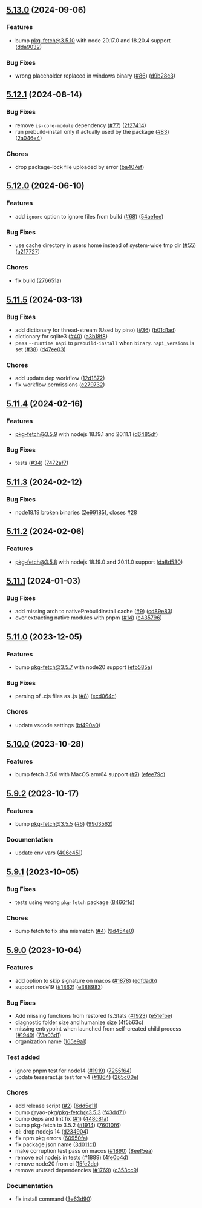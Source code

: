 ## [5.13.0](https://github.com/yao-pkg/pkg/compare/v5.12.1...v5.13.0) (2024-09-06)

### Features

- bump pkg-fetch@3.5.10 with node 20.17.0 and 18.20.4 support ([dda9032](https://github.com/yao-pkg/pkg/commit/dda90320fc05d9caf95124890915b1ff684685fb))

### Bug Fixes

- wrong placeholder replaced in windows binary ([#86](https://github.com/yao-pkg/pkg/issues/86)) ([d9b28c3](https://github.com/yao-pkg/pkg/commit/d9b28c391bc7d94df2b95074b98ee43681c67b5a))

## [5.12.1](https://github.com/yao-pkg/pkg/compare/v5.12.0...v5.12.1) (2024-08-14)

### Bug Fixes

- remove `is-core-module` dependency ([#77](https://github.com/yao-pkg/pkg/issues/77)) ([2f27414](https://github.com/yao-pkg/pkg/commit/2f27414d5dfa3e375118cac14932ab0d2ece92d7))
- run prebuild-install only if actually used by the package ([#83](https://github.com/yao-pkg/pkg/issues/83)) ([2a046e4](https://github.com/yao-pkg/pkg/commit/2a046e4be321e1c564744a161ec65b213baaa6ae))

### Chores

- drop package-lock file uploaded by error ([ba407ef](https://github.com/yao-pkg/pkg/commit/ba407efef1d2e611d4c192b93295dcaa023fea79))

## [5.12.0](https://github.com/yao-pkg/pkg/compare/v5.11.5...v5.12.0) (2024-06-10)

### Features

- add `ignore` option to ignore files from build ([#68](https://github.com/yao-pkg/pkg/issues/68)) ([54ae1ee](https://github.com/yao-pkg/pkg/commit/54ae1eea4a7f227d7a7246c5c3d43cf4b025c921))

### Bug Fixes

- use cache directory in users home instead of system-wide tmp dir ([#55](https://github.com/yao-pkg/pkg/issues/55)) ([a217727](https://github.com/yao-pkg/pkg/commit/a217727d71ba2490c0988077011595fe54d26711))

### Chores

- fix build ([276651a](https://github.com/yao-pkg/pkg/commit/276651aaa38451c4ba67ea2e46c9bdea6547ee2d))

## [5.11.5](https://github.com/yao-pkg/pkg/compare/v5.11.4...v5.11.5) (2024-03-13)

### Bug Fixes

- add dictionary for thread-stream (Used by pino) ([#36](https://github.com/yao-pkg/pkg/issues/36)) ([b01d1ad](https://github.com/yao-pkg/pkg/commit/b01d1ad44cc1dc6a1f91c2d371e63ea20e49cbc6))
- dictionary for sqlite3 ([#40](https://github.com/yao-pkg/pkg/issues/40)) ([a3b18f8](https://github.com/yao-pkg/pkg/commit/a3b18f86968670a8f9978e7270ef89c2e7dabed1))
- pass `--runtime napi` to `prebuild-install` when `binary.napi_versions` is set ([#38](https://github.com/yao-pkg/pkg/issues/38)) ([d47ee03](https://github.com/yao-pkg/pkg/commit/d47ee03f0ae58e53263e0fc8feae27748db4aab9))

### Chores

- add update dep workflow ([12d1872](https://github.com/yao-pkg/pkg/commit/12d18724461cc6d44fac792d164db26c033723bf))
- fix workflow permissions ([c279732](https://github.com/yao-pkg/pkg/commit/c2797325e2e49d0cab3bf3e20e9f6171f76fd3e6))

## [5.11.4](https://github.com/yao-pkg/pkg/compare/v5.11.3...v5.11.4) (2024-02-16)

### Features

- pkg-fetch@3.5.9 with nodejs 18.19.1 and 20.11.1 ([d6485df](https://github.com/yao-pkg/pkg/commit/d6485df9a0b065be450600785d3a5d52108fddb6))

### Bug Fixes

- tests ([#34](https://github.com/yao-pkg/pkg/issues/34)) ([7472af7](https://github.com/yao-pkg/pkg/commit/7472af714d1766f6a4f62cfdfe038d3291b5cd72))

## [5.11.3](https://github.com/yao-pkg/pkg/compare/v5.11.2...v5.11.3) (2024-02-12)

### Bug Fixes

- node18.19 broken binaries ([2e99185](https://github.com/yao-pkg/pkg/commit/2e99185317bbd6278fadeb9cca4741303c6fbfe0)), closes [#28](https://github.com/yao-pkg/pkg/issues/28)

## [5.11.2](https://github.com/yao-pkg/pkg/compare/v5.11.1...v5.11.2) (2024-02-06)

### Features

- pkg-fetch@3.5.8 with nodejs 18.19.0 and 20.11.0 support ([da8d530](https://github.com/yao-pkg/pkg/commit/da8d530b85891e18e95df5a93f87c33c2e8246a4))

## [5.11.1](https://github.com/yao-pkg/pkg/compare/v5.11.0...v5.11.1) (2024-01-03)

### Bug Fixes

- add missing arch to nativePrebuildInstall cache ([#9](https://github.com/yao-pkg/pkg/issues/9)) ([cd89e83](https://github.com/yao-pkg/pkg/commit/cd89e83586c301a2a31ff510023ee2667a1aae07))
- over extracting native modules with pnpm ([#14](https://github.com/yao-pkg/pkg/issues/14)) ([e435796](https://github.com/yao-pkg/pkg/commit/e43579620f3278fae1ac00b8db024912ca61a4c1))

## [5.11.0](https://github.com/yao-pkg/pkg/compare/v5.10.0...v5.11.0) (2023-12-05)

### Features

- bump pkg-fetch@3.5.7 with node20 support ([efb585a](https://github.com/yao-pkg/pkg/commit/efb585a6cdd4cc2595e897ca9561997e3552a40e))

### Bug Fixes

- parsing of .cjs files as .js ([#8](https://github.com/yao-pkg/pkg/issues/8)) ([ecd064c](https://github.com/yao-pkg/pkg/commit/ecd064c9ddb15e69c44f09c7a8928d54c95c22f6))

### Chores

- update vscode settings ([bf490a0](https://github.com/yao-pkg/pkg/commit/bf490a08907d0d075548d0feb06135a750c2a365))

## [5.10.0](https://github.com/yao-pkg/pkg/compare/v5.9.2...v5.10.0) (2023-10-28)

### Features

- bump fetch 3.5.6 with MacOS arm64 support ([#7](https://github.com/yao-pkg/pkg/issues/7)) ([efee79c](https://github.com/yao-pkg/pkg/commit/efee79c6a67418dcdc4874b8851acd1d5d956391))

## [5.9.2](https://github.com/yao-pkg/pkg/compare/v5.9.1...v5.9.2) (2023-10-17)

### Features

- bump pkg-fetch@3.5.5 ([#6](https://github.com/yao-pkg/pkg/issues/6)) ([99d3562](https://github.com/yao-pkg/pkg/commit/99d35621f006f06bc595672752b5b5a521b979a0))

### Documentation

- update env vars ([406c451](https://github.com/yao-pkg/pkg/commit/406c451c325df42334870c3e70db46d8db333d0d))

## [5.9.1](https://github.com/yao-pkg/pkg/compare/v5.9.0...v5.9.1) (2023-10-05)

### Bug Fixes

- tests using wrong `pkg-fetch` package ([8466f1d](https://github.com/yao-pkg/pkg/commit/8466f1d32eac15206c88f6c58d80e8179c0a68d5))

### Chores

- bump fetch to fix sha mismatch ([#4](https://github.com/yao-pkg/pkg/issues/4)) ([9d454e0](https://github.com/yao-pkg/pkg/commit/9d454e0078830b6b5e9fa3c118ba5f79f9d52e77))

## [5.9.0](https://github.com/yao-pkg/pkg/compare/v5.8.1...v5.9.0) (2023-10-04)

### Features

- add option to skip signature on macos ([#1878](https://github.com/yao-pkg/pkg/issues/1878)) ([edfdadb](https://github.com/yao-pkg/pkg/commit/edfdadbca6ddd9526dedcc81bd876d408aae825f))
- support node19 ([#1862](https://github.com/yao-pkg/pkg/issues/1862)) ([e388983](https://github.com/yao-pkg/pkg/commit/e38898355817df7af322c05a74b7d536a660bc12))

### Bug Fixes

- Add missing functions from restored fs.Stats ([#1923](https://github.com/yao-pkg/pkg/issues/1923)) ([e51efbe](https://github.com/yao-pkg/pkg/commit/e51efbe14ffd6d649420419cbd835146d1a7a612))
- diagnostic folder size and humanize size ([4f5b63c](https://github.com/yao-pkg/pkg/commit/4f5b63ca9ce9712da21348175cce54ae0322e254))
- missing entrypoint when launched from self-created child process ([#1949](https://github.com/yao-pkg/pkg/issues/1949)) ([73a03d1](https://github.com/yao-pkg/pkg/commit/73a03d1c27d879ff82a6d7b58c5f08c1da8a6a6b))
- organization name ([165e9a1](https://github.com/yao-pkg/pkg/commit/165e9a1c3e1c3cf9f26e61b8975c28cc4b919b38))

### Test added

- ignore pnpm test for node14 ([#1919](https://github.com/yao-pkg/pkg/issues/1919)) ([7255f64](https://github.com/yao-pkg/pkg/commit/7255f6470484774459e84375411e0d95b1711f4e))
- update tesseract.js test for v4 ([#1864](https://github.com/yao-pkg/pkg/issues/1864)) ([265c00e](https://github.com/yao-pkg/pkg/commit/265c00e435d139c3d6d0cc50de60209ca7b1c9f9))

### Chores

- add release script ([#2](https://github.com/yao-pkg/pkg/issues/2)) ([6dd5e11](https://github.com/yao-pkg/pkg/commit/6dd5e11a954f7e51a6cc8181b3389fa5143b448e))
- bump @yao-pkg/pkg-fetch@3.5.3 ([f43dd71](https://github.com/yao-pkg/pkg/commit/f43dd711b1791f4ef40d7734bfcf1c7a88d6ab04))
- bump deps and lint fix ([#1](https://github.com/yao-pkg/pkg/issues/1)) ([448c81a](https://github.com/yao-pkg/pkg/commit/448c81a4a2200d4cd2253046a19573e33a20b790))
- bump pkg-fetch to 3.5.2 ([#1914](https://github.com/yao-pkg/pkg/issues/1914)) ([76010f6](https://github.com/yao-pkg/pkg/commit/76010f66a4b178d0d517c9f30bd14f6bd0a4474f))
- **ci:** drop nodejs 14 ([d234904](https://github.com/yao-pkg/pkg/commit/d2349045a7324088d6efd9ee778335cb467ae5b7))
- fix npm pkg errors ([60950fa](https://github.com/yao-pkg/pkg/commit/60950facb3d6ebaa57e9ceb974f4c560b2a40958))
- fix package.json name ([3d011c1](https://github.com/yao-pkg/pkg/commit/3d011c1f037e8d5372906f08f8edb12163e0d6d5))
- make corruption test pass on macos ([#1890](https://github.com/yao-pkg/pkg/issues/1890)) ([8eef5ea](https://github.com/yao-pkg/pkg/commit/8eef5eace55a55c4095a719926156ec2d5166a53))
- remove eol nodejs in tests ([#1889](https://github.com/yao-pkg/pkg/issues/1889)) ([4fe0b4d](https://github.com/yao-pkg/pkg/commit/4fe0b4d3308624ebeed3283891ff9e4328c55a1c))
- remove node20 from ci ([15fe2dc](https://github.com/yao-pkg/pkg/commit/15fe2dcd2fa5e9eba51c44d62fcb6e0c6c482b39))
- remove unused dependencies ([#1769](https://github.com/yao-pkg/pkg/issues/1769)) ([c353cc9](https://github.com/yao-pkg/pkg/commit/c353cc9ce8afba97bb6f5c92f71384498835071b))

### Documentation

- fix install command ([3e63d90](https://github.com/yao-pkg/pkg/commit/3e63d90e453ee51134aec956524d3389506f8959))
